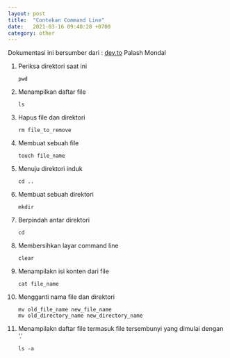 ```yaml
---
layout: post
title:  "Contekan Command Line"
date:   2021-03-16 09:40:28 +0700
category: other
---
```


Dokumentasi ini bersumber dari : [dev.to](https://dev.to/palashmon/ultimate-cheatsheet-compilation-32c9#chapter-3) Palash Mondal

1. Periksa direktori saat ini

    ```
    pwd
    ```
2. Menampilkan daftar file

    ```
    ls
    ```
3. Hapus file dan direktori

    ```
    rm file_to_remove
    ```
4. Membuat sebuah file

    ```
    touch file_name
    ```
5. Menuju direktori induk

    ```
    cd ..
    ```
6. Membuat sebuah direktori

    ```
    mkdir
    ```
7. Berpindah antar direktori

    ```
    cd 
    ```
8. Membersihkan layar command line

    ```
    clear
    ```
9. Menampilakn isi konten dari file

    ```
    cat file_name
    ```
10. Mengganti nama file dan direktori 
    ```
    mv old_file_name new_file_name
    mv old_directory_name new_directory_name
    ```
11. Menampilakn daftar file termasuk file tersembunyi yang dimulai dengan '.'

    ```
    ls -a
    ```

